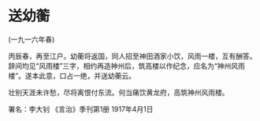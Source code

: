 # 送幼蘅

(一九一六年春)

丙辰春，再至江户。幼蘅将返国，同人招至神田酒家小饮，风雨一楼，互有酬答。辞间均见“风雨楼”三字，相约再造神州后，筑高楼以作纪念，应名为“神州风雨楼”。遂本此意，口占一绝，并送幼蘅云。

壮别天涯未许愁，尽将离恨付东流。何当痛饮黄龙府，高筑神州风雨楼。

署名：李大钊
《言治》季刊第1册
1917年4月1日


